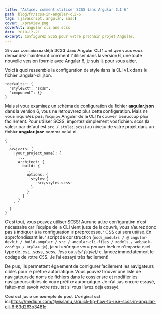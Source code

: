 ```yaml
---
title: "Astuce: comment utiliser SCSS dans Angular CLI 6"
path: blog/fr/scss-in-angular-cli-6
tags: [javascript, angular, sass]
cover: ./preview.png
coverAlt: angular cli and scss
date: 2018-12-21
excerpt: Configurez SCSS pour votre prochain projet Angular.
---
```


Si vous connaissez déjà SCSS dans Angular CLI 1.x et que vous vous demandez maintenant comment l’utiliser dans la version 6, une toute nouvelle version fournie avec Angular 6, je suis là pour vous aider.

Voici à quoi ressemble la configuration de style dans la CLI v1.x dans le fichier .angular-cli.json.

```
"defaults": {
  "styleExt": "scss",
  "component": {}
}
```

Mais si vous examinez un schéma de configuration du fichier **angular.json** dans la version 6, vous ne retrouverez plus cette configuration. Mais ne vous inquiétez pas, l’équipe Angular de la CLI l’a couvert beaucoup plus facilement. Pour utiliser SCSS, importez simplement vos fichiers scss (la valeur par défaut est `src / styles.scss`) au niveau de votre projet dans un fichier **angular.json** comme celui-ci.

```
{
  ...
  projects: {
    [your_project_name]: {
      ...
      architect: {
        build: {
          ...
          options: {
            styles:{
              "src/styles.scss"
            }
          }
        }
      }
    }
  }
}
```

C’est tout, vous pouvez utiliser SCSS! Aucune autre configuration n’est nécessaire car l’équipe de la CLI vient juste de la couvrir, vous n’aurez donc pas à indiquer à la configuration le préprocesseur CSS qui sera utilisé. En approfondissant leur script de construction (`node_modules / @ angular-devkit / build-angular / src / angular-cli-files / models / webpack-configs / styles.js`), je suis sûr que vous pouvez inclure n'importe quel type de *.css*, *.sass*, *.scss*, *.less* ou *.styl (stylet)* et lancez immédiatement le codage de votre CSS. Je l’ai essayé très facilement!

De plus, ils permettent également de configurer facilement les navigateurs cibles pour le préfixe automatique. Vous pouvez trouver une liste de navigateurs de noms de fichiers dans le dossier src et modifier les navigateurs cibles de votre préfixe automatique. Je n’ai pas encore essayé, faites-moi savoir votre résultat si vous l’avez déjà essayé.

Ceci est juste un exemple de post. L'original est ici:https://medium.com/@vissanu_s/quick-tip-how-to-use-scss-in-angular-cli-6-63d263b3481c